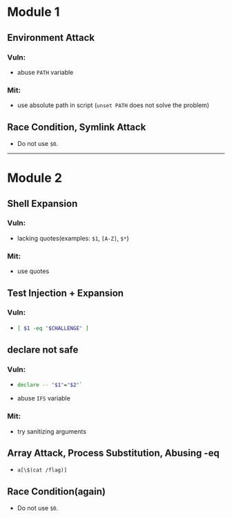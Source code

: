 # Module 1
## Environment Attack
### Vuln:
- abuse `PATH` variable

### Mit: 
- use absolute path in script (`unset PATH` does not solve the problem) 

## Race Condition, Symlink Attack
- Do not use `$0`.

---

# Module 2
## Shell Expansion
### Vuln:
- lacking quotes(examples: `$1`, `[A-Z]`, `$*`)

### Mit:
- use quotes

## Test Injection + Expansion
### Vuln:
- ```sh
  [ $1 -eq "$CHALLENGE" ]

## declare not safe
### Vuln:
- ```sh
  declare -- "$1"="$2"`
- abuse `IFS` variable

### Mit: 
- try sanitizing arguments

## Array Attack, Process Substitution, Abusing -eq
- `a[\$(cat /flag)]`

## Race Condition(again)
- Do not use `$0`.
